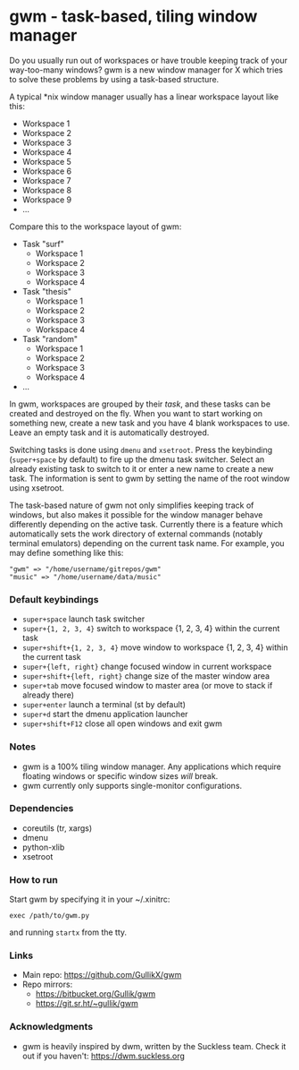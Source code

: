 # gwm - task-based, tiling window manager

Do you usually run out of workspaces or have trouble keeping track of your way-too-many windows? gwm is a new window manager for X which tries to solve these problems by using a task-based structure.

A typical *nix window manager usually has a linear workspace layout like this:

* Workspace 1
* Workspace 2
* Workspace 3
* Workspace 4
* Workspace 5
* Workspace 6
* Workspace 7
* Workspace 8
* Workspace 9
* ...

Compare this to the workspace layout of gwm:

* Task "surf"
    * Workspace 1
    * Workspace 2
    * Workspace 3
    * Workspace 4
* Task "thesis"
    * Workspace 1
    * Workspace 2
    * Workspace 3
    * Workspace 4
* Task "random"
    * Workspace 1
    * Workspace 2
    * Workspace 3
    * Workspace 4
* ...

In gwm, workspaces are grouped by their *task*, and these tasks can be created and destroyed on the fly. When you want to start working on something new, create a new task and you have 4 blank workspaces to use. Leave an empty task and it is automatically destroyed.

Switching tasks is done using `dmenu` and `xsetroot`. Press the keybinding (`super+space` by default) to fire up the dmenu task switcher. Select an already existing task to switch to it or enter a new name to create a new task. The information is sent to gwm by setting the name of the root window using xsetroot.

The task-based nature of gwm not only simplifies keeping track of windows, but also makes it possible for the window manager behave differently depending on the active task. Currently there is a feature which automatically sets the work directory of external commands (notably terminal emulators) depending on the current task name. For example, you may define something like this:
```
"gwm" => "/home/username/gitrepos/gwm"
"music" => "/home/username/data/music"
```


### Default keybindings

* `super+space` launch task switcher
* `super+{1, 2, 3, 4}` switch to workspace {1, 2, 3, 4} within the current task
* `super+shift+{1, 2, 3, 4}` move window to workspace {1, 2, 3, 4} within the current task
* `super+{left, right}` change focused window in current workspace
* `super+shift+{left, right}` change size of the master window area
* `super+tab` move focused window to master area (or move to stack if already there)
* `super+enter` launch a terminal (st by default)
* `super+d` start the dmenu application launcher
* `super+shift+F12` close all open windows and exit gwm


### Notes

* gwm is a 100% tiling window manager. Any applications which require floating windows or specific window sizes *will* break.
* gwm currently only supports single-monitor configurations.


### Dependencies

* coreutils (tr, xargs)
* dmenu
* python-xlib
* xsetroot


### How to run

Start gwm by specifying it in your ~/.xinitrc:

```
exec /path/to/gwm.py
```

and running `startx` from the tty.


### Links

* Main repo: https://github.com/GullikX/gwm
* Repo mirrors:
    * https://bitbucket.org/Gullik/gwm
    * https://git.sr.ht/~gullik/gwm


### Acknowledgments

* gwm is heavily inspired by dwm, written by the Suckless team. Check it out if you haven't: https://dwm.suckless.org
